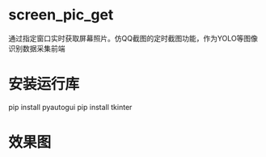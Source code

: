 # screen_pic_get
通过指定窗口实时获取屏幕照片。仿QQ截图的定时截图功能，作为YOLO等图像识别数据采集前端

# 安装运行库
pip install pyautogui
pip install tkinter

# 效果图
<p align="center">
  <img src="https://github.com/PPalouga/screen_pic_get/main.png" alt="">
  <img src="https://github.com/PPalouga/screen_pic_get/select_region.png" alt="">
</p>

